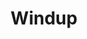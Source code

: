 ---
layout: project
order: 3
title: Windup
desc: Keep your skating programs in one place.
type: Projects
language: React Native
main_image_url: "/assets/images/windup.png"
link: "https://windup.oliviachang.me/"
---